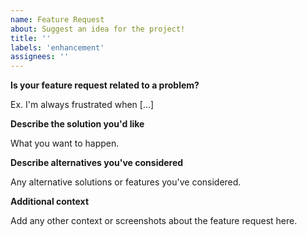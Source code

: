 ```yaml
---
name: Feature Request
about: Suggest an idea for the project!
title: ''
labels: 'enhancement'
assignees: ''
---
```


<!-- ⚠️ BEFORE you submit an issue, please check if a similar issue already exists -->


**Is your feature request related to a problem?**

Ex. I'm always frustrated when [...]


**Describe the solution you'd like**

What you want to happen.


**Describe alternatives you've considered**

Any alternative solutions or features you've considered.


**Additional context**

Add any other context or screenshots about the feature request here.
